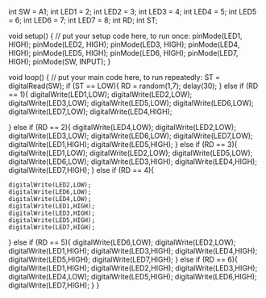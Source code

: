 int SW = A1;
int LED1 = 2;
int LED2 = 3;
int LED3 = 4;
int LED4 = 5;
int LED5 = 6;
int LED6 = 7;
int LED7 = 8;
int RD;
int ST;

void setup() {
  // put your setup code here, to run once:
  pinMode(LED1, HIGH);
  pinMode(LED2, HIGH);
  pinMode(LED3, HIGH);
  pinMode(LED4, HIGH);
  pinMode(LED5, HIGH);
  pinMode(LED6, HIGH);
  pinMode(LED7, HIGH);
  pinMode(SW, INPUT);
}

void loop() {
  // put your main code here, to run repeatedly:
  ST = digitalRead(SW);
  if (ST == LOW){
    RD = random(1,7);
    delay(30);
  } else if (RD == 1){
    digitalWrite(LED1,LOW);
    digitalWrite(LED2,LOW);
    digitalWrite(LED3,LOW);
    digitalWrite(LED5,LOW);
    digitalWrite(LED6,LOW);
    digitalWrite(LED7,LOW);
    digitalWrite(LED4,HIGH);

  } else if (RD == 2){
    digitalWrite(LED4,LOW);
    digitalWrite(LED2,LOW);
    digitalWrite(LED3,LOW);
    digitalWrite(LED6,LOW);
    digitalWrite(LED7,LOW);
    digitalWrite(LED1,HIGH);
    digitalWrite(LED5,HIGH);
  } else if (RD == 3){
    digitalWrite(LED1,LOW);
    digitalWrite(LED2,LOW);
    digitalWrite(LED5,LOW);
    digitalWrite(LED6,LOW);
    digitalWrite(LED3,HIGH);
    digitalWrite(LED4,HIGH);
    digitalWrite(LED7,HIGH);
  } else if (RD == 4){

    digitalWrite(LED2,LOW);
    digitalWrite(LED6,LOW);
    digitalWrite(LED4,LOW);
    digitalWrite(LED1,HIGH);
    digitalWrite(LED3,HIGH);
    digitalWrite(LED5,HIGH);
    digitalWrite(LED7,HIGH);
  } else if (RD == 5){
    digitalWrite(LED6,LOW);
    digitalWrite(LED2,LOW);
    digitalWrite(LED1,HIGH);
    digitalWrite(LED3,HIGH);
    digitalWrite(LED4,HIGH);
    digitalWrite(LED5,HIGH);
    digitalWrite(LED7,HIGH);
  } else if (RD == 6){
    digitalWrite(LED1,HIGH);
    digitalWrite(LED2,HIGH);
    digitalWrite(LED3,HIGH);
    digitalWrite(LED4,LOW);
    digitalWrite(LED5,HIGH);
    digitalWrite(LED6,HIGH);
    digitalWrite(LED7,HIGH);
  }
}
